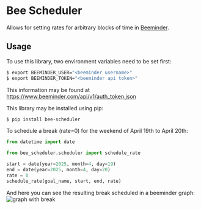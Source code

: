 # Bee Scheduler

Allows for setting rates for arbitrary blocks of time in [Beeminder](https://www.beeminder.com).

## Usage

To use this library, two environment variables need to be set first:
```bash
$ export BEEMINDER_USER="<beeminder username>"
$ export BEEMINDER_TOKEN="<beeminder api token>"
```

This information may be found at https://www.beeminder.com/api/v1/auth_token.json

This library may be installed using pip:
```bash
$ pip install bee-scheduler
```

To schedule a break (rate=0) for the weekend of April 19th to April 20th:
```python
from datetime import date

from bee_scheduler.scheduler import schedule_rate

start = date(year=2025, month=4, day=19)
end = date(year=2025, month=4, day=20)
rate = 0
schedule_rate(goal_name, start, end, rate)
```

And here you can see the resulting break scheduled in a beeminder graph:
![graph with break](https://files.maxtrussell.net/share/3e251cf9-a9bd-48c9-b705-d0cebc131493)
